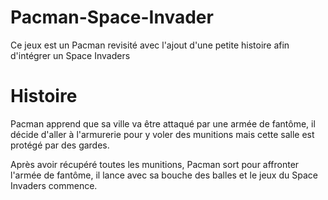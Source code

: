 # Pacman-Space-Invader
Ce jeux est un Pacman revisité avec l'ajout d'une petite histoire afin d'intégrer un Space Invaders
# Histoire
Pacman apprend que sa ville va être attaqué par une armée de fantôme, il décide d'aller à l'armurerie pour y voler des munitions mais cette salle est protégé par des gardes.

Après avoir récupéré toutes les munitions, Pacman sort pour affronter l'armée de fantôme, il lance avec sa bouche des balles et le jeux du Space Invaders commence.
